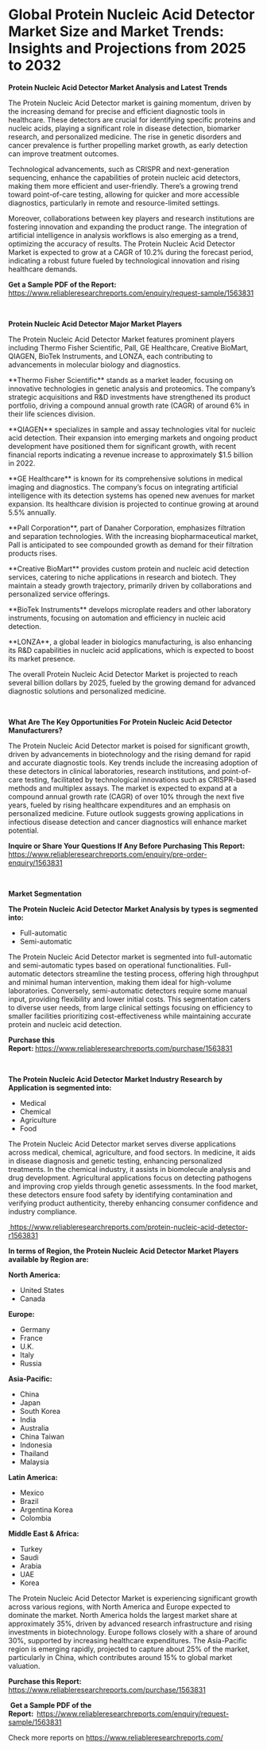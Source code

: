 <p><h1>Global Protein Nucleic Acid Detector Market Size and Market Trends: Insights and Projections from 2025 to 2032</h1></p><p><strong>Protein Nucleic Acid Detector Market Analysis and Latest Trends</strong></p>
<p><p>The Protein Nucleic Acid Detector market is gaining momentum, driven by the increasing demand for precise and efficient diagnostic tools in healthcare. These detectors are crucial for identifying specific proteins and nucleic acids, playing a significant role in disease detection, biomarker research, and personalized medicine. The rise in genetic disorders and cancer prevalence is further propelling market growth, as early detection can improve treatment outcomes.</p><p>Technological advancements, such as CRISPR and next-generation sequencing, enhance the capabilities of protein nucleic acid detectors, making them more efficient and user-friendly. There’s a growing trend toward point-of-care testing, allowing for quicker and more accessible diagnostics, particularly in remote and resource-limited settings.</p><p>Moreover, collaborations between key players and research institutions are fostering innovation and expanding the product range. The integration of artificial intelligence in analysis workflows is also emerging as a trend, optimizing the accuracy of results. The Protein Nucleic Acid Detector Market is expected to grow at a CAGR of 10.2% during the forecast period, indicating a robust future fueled by technological innovation and rising healthcare demands.</p></p>
<p><strong>Get a Sample PDF of the Report:&nbsp;</strong> <a href="https://www.reliableresearchreports.com/enquiry/request-sample/1563831?utm_campaign=2756&utm_medium=2&utm_source=Github&utm_content=ia&utm_term=04032025&utm_id=protein-nucleic-acid-detector">https://www.reliableresearchreports.com/enquiry/request-sample/1563831</a></p>
<p>&nbsp;</p>
<p><strong>Protein Nucleic Acid Detector Major Market Players</strong></p>
<p><p>The Protein Nucleic Acid Detector Market features prominent players including Thermo Fisher Scientific, Pall, GE Healthcare, Creative BioMart, QIAGEN, BioTek Instruments, and LONZA, each contributing to advancements in molecular biology and diagnostics.</p><p>**Thermo Fisher Scientific** stands as a market leader, focusing on innovative technologies in genetic analysis and proteomics. The company’s strategic acquisitions and R&D investments have strengthened its product portfolio, driving a compound annual growth rate (CAGR) of around 6% in their life sciences division. </p><p>**QIAGEN** specializes in sample and assay technologies vital for nucleic acid detection. Their expansion into emerging markets and ongoing product development have positioned them for significant growth, with recent financial reports indicating a revenue increase to approximately $1.5 billion in 2022. </p><p>**GE Healthcare** is known for its comprehensive solutions in medical imaging and diagnostics. The company’s focus on integrating artificial intelligence with its detection systems has opened new avenues for market expansion. Its healthcare division is projected to continue growing at around 5.5% annually.</p><p>**Pall Corporation**, part of Danaher Corporation, emphasizes filtration and separation technologies. With the increasing biopharmaceutical market, Pall is anticipated to see compounded growth as demand for their filtration products rises.</p><p>**Creative BioMart** provides custom protein and nucleic acid detection services, catering to niche applications in research and biotech. They maintain a steady growth trajectory, primarily driven by collaborations and personalized service offerings.</p><p>**BioTek Instruments** develops microplate readers and other laboratory instruments, focusing on automation and efficiency in nucleic acid detection.</p><p>**LONZA**, a global leader in biologics manufacturing, is also enhancing its R&D capabilities in nucleic acid applications, which is expected to boost its market presence.</p><p>The overall Protein Nucleic Acid Detector Market is projected to reach several billion dollars by 2025, fueled by the growing demand for advanced diagnostic solutions and personalized medicine.</p></p>
<p>&nbsp;</p>
<p><strong>What Are The Key Opportunities For Protein Nucleic Acid Detector Manufacturers?</strong></p>
<p><p>The Protein Nucleic Acid Detector market is poised for significant growth, driven by advancements in biotechnology and the rising demand for rapid and accurate diagnostic tools. Key trends include the increasing adoption of these detectors in clinical laboratories, research institutions, and point-of-care testing, facilitated by technological innovations such as CRISPR-based methods and multiplex assays. The market is expected to expand at a compound annual growth rate (CAGR) of over 10% through the next five years, fueled by rising healthcare expenditures and an emphasis on personalized medicine. Future outlook suggests growing applications in infectious disease detection and cancer diagnostics will enhance market potential.</p></p>
<p><strong>Inquire or Share Your Questions If Any Before Purchasing This Report:</strong> <a href="https://www.reliableresearchreports.com/enquiry/pre-order-enquiry/1563831?utm_campaign=2756&utm_medium=2&utm_source=Github&utm_content=ia&utm_term=04032025&utm_id=protein-nucleic-acid-detector">https://www.reliableresearchreports.com/enquiry/pre-order-enquiry/1563831</a></p>
<p>&nbsp;</p>
<p><strong>Market Segmentation</strong></p>
<p><strong>The Protein Nucleic Acid Detector Market Analysis by types is segmented into:</strong></p>
<p><ul><li>Full-automatic</li><li>Semi-automatic</li></ul></p>
<p><p>The Protein Nucleic Acid Detector market is segmented into full-automatic and semi-automatic types based on operational functionalities. Full-automatic detectors streamline the testing process, offering high throughput and minimal human intervention, making them ideal for high-volume laboratories. Conversely, semi-automatic detectors require some manual input, providing flexibility and lower initial costs. This segmentation caters to diverse user needs, from large clinical settings focusing on efficiency to smaller facilities prioritizing cost-effectiveness while maintaining accurate protein and nucleic acid detection.</p></p>
<p><strong>Purchase this Report:&nbsp;</strong><a href="https://www.reliableresearchreports.com/purchase/1563831?utm_campaign=2756&utm_medium=2&utm_source=Github&utm_content=ia&utm_term=04032025&utm_id=protein-nucleic-acid-detector">https://www.reliableresearchreports.com/purchase/1563831</a></p>
<p>&nbsp;</p>
<p><strong>The Protein Nucleic Acid Detector Market Industry Research by Application is segmented into:</strong></p>
<p><ul><li>Medical</li><li>Chemical</li><li>Agriculture</li><li>Food</li></ul></p>
<p><p>The Protein Nucleic Acid Detector market serves diverse applications across medical, chemical, agriculture, and food sectors. In medicine, it aids in disease diagnosis and genetic testing, enhancing personalized treatments. In the chemical industry, it assists in biomolecule analysis and drug development. Agricultural applications focus on detecting pathogens and improving crop yields through genetic assessments. In the food market, these detectors ensure food safety by identifying contamination and verifying product authenticity, thereby enhancing consumer confidence and industry compliance.</p></p>
<p><a href="https://www.reliableresearchreports.com/protein-nucleic-acid-detector-r1563831?utm_campaign=2756&utm_medium=2&utm_source=Github&utm_content=ia&utm_term=04032025&utm_id=protein-nucleic-acid-detector">&nbsp;https://www.reliableresearchreports.com/protein-nucleic-acid-detector-r1563831</a></p>
<p><strong>In terms of Region, the Protein Nucleic Acid Detector Market Players available by Region are:</strong></p>
<p>
    <p> <strong> North America: </strong>
        <ul>
            <li>United States</li>
            <li>Canada</li>
        </ul>
        </p> 
    <p> <strong> Europe: </strong>
        <ul>
            <li>Germany</li>
            <li>France</li>
            <li>U.K.</li>
            <li>Italy</li>
            <li>Russia</li>
        </ul>
        </p> 
    <p> <strong> Asia-Pacific: </strong>
        <ul>
            <li>China</li>
            <li>Japan</li>
            <li>South Korea</li>
            <li>India</li>
            <li>Australia</li>
            <li>China Taiwan</li>
            <li>Indonesia</li>
            <li>Thailand</li>
            <li>Malaysia</li>
        </ul>
        </p> 
    <p> <strong> Latin America: </strong>
        <ul>
            <li>Mexico</li>
            <li>Brazil</li>
            <li>Argentina Korea</li>
            <li>Colombia</li>
        </ul>
        </p> 
    <p> <strong> Middle East & Africa: </strong>
        <ul>
            <li>Turkey</li>
            <li>Saudi</li>
            <li>Arabia</li>
            <li>UAE</li>
            <li>Korea</li>
        </ul>
    </p>
    </p>
<p><p>The Protein Nucleic Acid Detector Market is experiencing significant growth across various regions, with North America and Europe expected to dominate the market. North America holds the largest market share at approximately 35%, driven by advanced research infrastructure and rising investments in biotechnology. Europe follows closely with a share of around 30%, supported by increasing healthcare expenditures. The Asia-Pacific region is emerging rapidly, projected to capture about 25% of the market, particularly in China, which contributes around 15% to global market valuation.</p></p>
<p><strong>Purchase this Report: </strong><a href="https://www.reliableresearchreports.com/purchase/1563831?utm_campaign=2756&utm_medium=2&utm_source=Github&utm_content=ia&utm_term=04032025&utm_id=protein-nucleic-acid-detector">https://www.reliableresearchreports.com/purchase/1563831</a></p>
<p>&nbsp;<strong>Get a Sample PDF of the Report:&nbsp;&nbsp;</strong><a href="https://www.reliableresearchreports.com/enquiry/request-sample/1563831?utm_campaign=2756&utm_medium=2&utm_source=Github&utm_content=ia&utm_term=04032025&utm_id=protein-nucleic-acid-detector">https://www.reliableresearchreports.com/enquiry/request-sample/1563831</a></p>
<p><strong></strong></p>
<p>Check more reports on <a href="https://www.reliableresearchreports.com/?utm_campaign=2756&utm_medium=2&utm_source=Github&utm_content=ia&utm_term=04032025&utm_id=protein-nucleic-acid-detector">https://www.reliableresearchreports.com/</a></p>